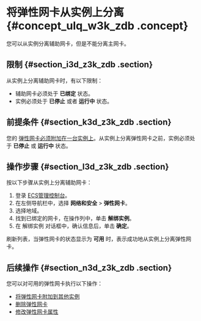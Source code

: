 # 将弹性网卡从实例上分离 {#concept_ulq_w3k_zdb .concept}

您可以从实例分离辅助网卡，但是不能分离主网卡。

## 限制 {#section_i3d_z3k_zdb .section}

从实例上分离辅助网卡时，有以下限制：

-   辅助网卡必须处于 **已绑定** 状态。
-   实例必须处于 **已停止** 或者 **运行中** 状态。

## 前提条件 {#section_k3d_z3k_zdb .section}

您的 [弹性网卡必须附加在一台实例上](intl.zh-CN/用户指南/弹性网卡/将弹性网卡附加到实例.md)。从实例上分离弹性网卡之前，实例必须处于 **已停止** 或 **运行中** 状态。

## 操作步骤 {#section_l3d_z3k_zdb .section}

按以下步骤从实例上分离辅助网卡：

1.  登录 [ECS管理控制台](https://ecs.console.aliyun.com/?spm=a2c4g.11186623.2.9.FNEORG#/home)。
2.  在左侧导航栏中，选择 **网络和安全** \> **弹性网卡**。
3.  选择地域。
4.  找到已绑定的网卡，在操作列中，单击 **解绑实例**。
5.  在 解绑实例 对话框中，确认信息后，单击 **确定**。

刷新列表，当弹性网卡的状态显示为 **可用** 时，表示成功地从实例上分离弹性网卡。

## 后续操作 {#section_n3d_z3k_zdb .section}

您可以对可用的弹性网卡执行以下操作：

-   [将弹性网卡附加到其他实例](intl.zh-CN/用户指南/弹性网卡/将弹性网卡附加到实例.md)
-   [删除弹性网卡](intl.zh-CN/用户指南/弹性网卡/删除弹性网卡.md)
-   [修改弹性网卡属性](intl.zh-CN/用户指南/弹性网卡/修改弹性网卡属性.md)

